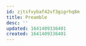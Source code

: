 ```yaml
---
id: zjtsfvybaf42vf3gigrhq8m
title: Preamble
desc: ''
updated: 1641409336401
created: 1641409336401
---
```



